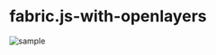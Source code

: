 # fabric.js-with-openlayers

![sample](https://user-images.githubusercontent.com/4064191/110567757-5b7d9880-8195-11eb-8d6a-e5e92dac8605.jpg)

